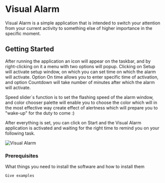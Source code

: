 # Visual Alarm

Visual Alarm is a simple application that is intended to switch your attention from your current activity to something else of higher importance in the specific moment.   

## Getting Started

After running the application an icon will appear on the taskbar, and by right-clicking on it a menu with two options will popup. Clicking on Setup will activate setup window, on which you can set time on which the alarm will activate. Option On time allows you to enter specific time of activation, and option Countdown will take number of minutes after which the alarm will activate.

Speed slider´s function is to set the flashing speed of the alarm window, and color chooser palette will enable you to choose the color which will in the most effective way create effect of alertness which will prepare you to "wake-up" for the duty to come :)

After everything is set, you can click on Start and the Visual Alarm application is activated and waiting for the right time to remind you on your following task.

![Visual Alarm](VisualAlarm/Visual_Alarm.png)

### Prerequisites

What things you need to install the software and how to install them

```
Give examples
```
